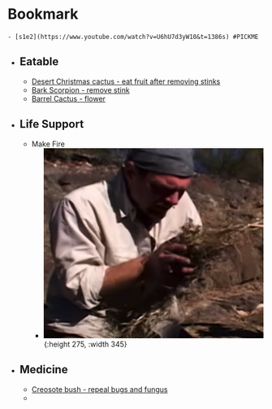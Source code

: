 # Bookmark
	- [s1e2](https://www.youtube.com/watch?v=U6hU7d3yW10&t=1386s) #PICKME
- ## Eatable
	- [Desert Christmas cactus - eat fruit after removing stinks](https://en.wikipedia.org/wiki/Cylindropuntia_leptocaulis)
	- [Bark Scorpion  - remove stink](https://en.wikipedia.org/wiki/Arizona_bark_scorpion)
	- [Barrel Cactus - flower](https://en.wikipedia.org/wiki/Barrel_cactus)
- ## Life Support
	- Make Fire
		- ![Cover fire flames with Dry Bushes](../assets/image_1718804222501_0.png){:height 275, :width 345}
- ## Medicine
	- [Creosote bush - repeal bugs and fungus](https://en.wikipedia.org/wiki/Larrea_tridentata)
	-